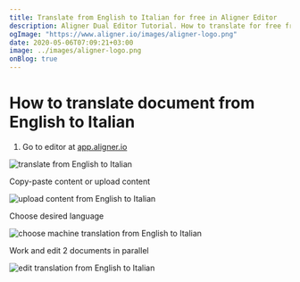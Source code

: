 ```yaml
---
title: Translate from English to Italian for free in Aligner Editor
description: Aligner Dual Editor Tutorial. How to translate for free from English to Italian. Aligner is multilingual document management platform. 
ogImage: "https://www.aligner.io/images/aligner-logo.png"
date: 2020-05-06T07:09:21+03:00
image: ../images/aligner-logo.png
onBlog: true
---
```


# How to translate document from English to Italian

1. Go to editor at [app.aligner.io](https://app.aligner.io "Aligner App web page")

![translate from English to Italian](../aligner-blank-editor.png "translate from English to Italian")

Copy-paste content or upload content

![upload content from English to Italian](../aligner-uploaded-document.png "upload content from English to Italian")

Choose desired language

![choose machine translation from English to Italian](../aligner-language-dropdown.png "choose machine translation from English to Italian")

Work and edit 2 documents in parallel

![edit translation from English to Italian](../aligner-double-sitded-editor.png "edit translation from English to Italian")

